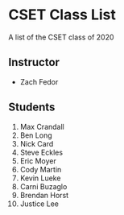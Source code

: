 # CSET Class List

A list of the CSET class of 2020

## Instructor
- Zach Fedor

## Students
1. Max Crandall
1. Ben Long 
1. Nick Card
1. Steve Eckles
1. Eric Moyer
1. Cody Martin
1. Kevin Lueke
1. Carni Buzaglo
1. Brendan Horst
2. Justice Lee
